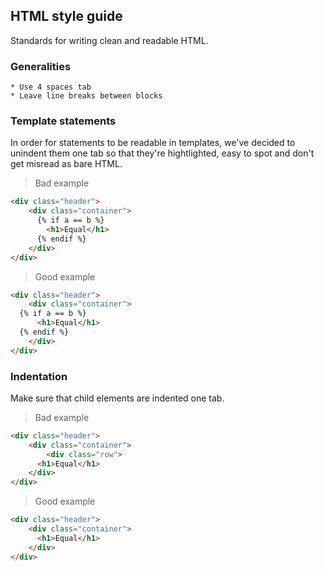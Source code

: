 
## HTML style guide

Standards for writing clean and readable HTML.

### Generalities

    * Use 4 spaces tab
    * Leave line breaks between blocks

### Template statements

In order for statements to be readable in templates, we've decided to unindent them one tab so 
that they're hightlighted, easy to spot and don't get misread as bare HTML.

> Bad example


```html
<div class="header">
    <div class="container">
      {% if a == b %}
        <h1>Equal</h1>
      {% endif %}
    </div>
</div>
```

> Good example 

```html
<div class="header">
    <div class="container">
  {% if a == b %}
      <h1>Equal</h1>
  {% endif %}
    </div>
</div>
```


### Indentation

Make sure that child elements are indented one tab. 

> Bad example

```html
<div class="header">
    <div class="container">
        <div class="row">
      <h1>Equal</h1>
    </div>
</div>
```

> Good example

```html
<div class="header">
    <div class="container">
      <h1>Equal</h1>
    </div>
</div>
```

